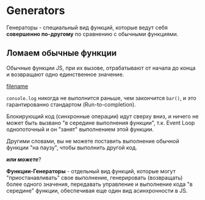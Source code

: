 # Generators

Генераторы - специальный вид функций, которые ведут себя
**совершенно по-другому** по сравнению с обычными функциями.

## Ломаем обычные функции

Обычные функции JS, при их вызове, отрабатывают от начала до конца
и возвращают одно единственное значение.

[filename](generators.js ':include :type=code :fragment=runToCompletion')

`console.log` никогда не выполнится раньше, чем закончится `bar()`, 
и это гарантированно стандартом (Run-to-completion). 

Блокирующий код (синхронные операции) идут сверху вниз, и ничего
не может быть вызвано "в середине выполнения функции", т.к. Event Loop
однопоточный и он "занят" выполнением этой функции.

Другими словами, вы не можете поставить выполнение обычной функции 
"на паузу", чтобы выполнить другой код.

***или можете***?

**Функции-Генераторы** - отдельный вид функций, которые могут 
"приостанавливать" свое выполнение, генерировать (возвращать) более
одного значения, передавать управление и выполнение кода "в середине"
функции, обеспечивая еще один вид асинхронности в JS.

